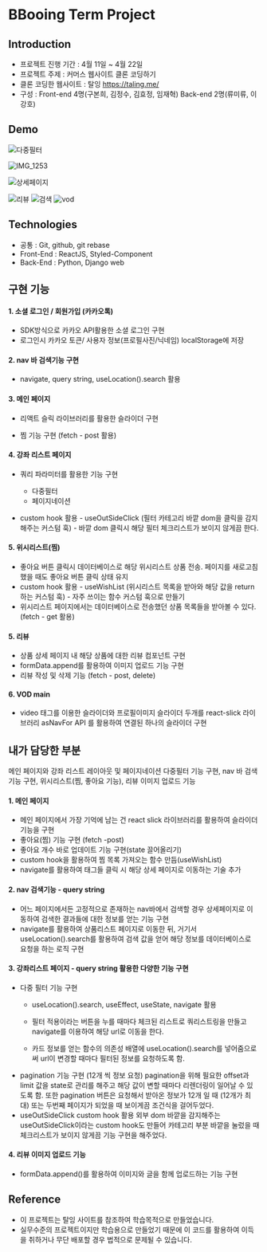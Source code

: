 <h1>BBooing Term Project</h1>
<h2>Introduction</h2>


* 프로젝트 진행 기간 : 4월 11일 ~ 4월 22일
* 프로젝트 주제 : 커머스 웹사이트 클론 코딩하기 
* 클론 코딩한 웹사이트 : 탈잉 https://taling.me/
* 구성 : Front-end 4명(구본희, 김정수, 김효정, 임재혁) Back-end 2명(류미류, 이강호)


<h2>Demo</h2>

![다중필터](https://user-images.githubusercontent.com/90507720/164960426-2560f9c1-da25-4a5b-8999-cfd90e8b2bd0.gif)


![IMG_1253](https://user-images.githubusercontent.com/90507720/164960399-29d11671-2b7c-46a5-87e9-32f4d86332c2.jpg)

![상세페이지](https://user-images.githubusercontent.com/90507720/164960411-311e1206-3585-43a0-869c-9ca2b72c30fe.gif)


![리뷰](https://user-images.githubusercontent.com/90507720/164960414-e033959a-d3a9-421f-ade2-5b629cf8a003.gif)
![검색](https://user-images.githubusercontent.com/90507720/164960417-7355de31-7175-4d78-b305-f4c2f6ae91a1.gif)
![vod](https://user-images.githubusercontent.com/90507720/164960447-d3ebcaef-a017-4969-b352-a5a89ffcf30c.gif)

<h2>Technologies</h2>

* 공통 : Git, github, git rebase 
* Front-End : ReactJS, Styled-Component
* Back-End : Python, Django web

<h2>구현 기능</h2>

#### 1. 소셜 로그인 / 회원가입 (카카오톡) 

- SDK방식으로 카카오 API활용한 소셜 로그인 구현
- 로그인시 카카오 토큰/ 사용자 정보(프로필사진/닉네임) localStorage에 저장


#### 2. nav 바 검색기능 구현
- navigate, query string, useLocation().search 활용 

#### 3. 메인 페이지 

- 리액트 슬릭 라이브러리를 
활용한 슬라이더 구현

- 찜 기능 구현
(fetch - post 활용)


#### 4. 강좌 리스트 페이지 

- 쿼리 파라미터를 활용한 기능 구현 
    - 다중필터
    - 페이지네이션

- custom hook 활용 - useOutSideClick (필터 카테고리 바깥 dom을 클릭을 감지해주는 커스텀 훅) - 바깥 dom 클릭시 해당 필터 체크리스트가 보이지 않게끔 한다. 

#### 5. 위시리스트(찜)

- 좋아요 버튼 클릭시 데이터베이스로 해당 위시리스트 상품 전송. 페이지를 새로고침 했을 때도 좋아요 버튼 클릭 상태 유지
- custom hook 활용 - useWishList (위시리스트 목록을 받아와 해당 값을 return하는 커스텀 훅)  - 자주 쓰이는 함수 커스텀 훅으로 만들기
- 위시리스트 페이지에서는 데이터베이스로 전송했던 상품 목록들을 받아볼 수 있다. (fetch - get 활용)

#### 5. 리뷰

- 상품 상세 페이지 내 해당 상품에 대한 리뷰 컴포넌트 구현
- formData.append를 활용하여 이미지 업로드 기능 구현 
- 리뷰 작성 및 삭제 기능 (fetch - post, delete)

#### 6. VOD main 
- video 태그를 이용한 슬라이더와 프로필이미지 슬라이더 두개를 react-slick 라이브러리 asNavFor API 를 활용하여 연결된 하나의 슬라이더 구현

<h2>내가 담당한 부분</h2>
메인 페이지와 강좌 리스트 레이아웃 및 페이지네이션 다중필터 기능 구현, nav 바 검색기능 구현, 위시리스트(찜, 좋아요 기능), 리뷰 이미지 업로드 기능

#### 1. 메인 페이지
- 메인 페이지에서 가장 기억에 남는 건 react slick 라이브러리를 활용하여 슬라이더 기능을 구현
- 좋아요(찜) 기능 구현 (fetch -post)
- 좋아요 개수 바로 업데이트 기능 구현(state 끌어올리기)
- custom hook을 활용하여 찜 목록 가져오는 함수 만듬(useWishList)
- navigate를 활용하여 태그들 클릭 시 해당 상세 페이지로 이동하는 기술 추가 

#### 2. nav 검색기능 - query string 
- 어느 페이지에서든 고정적으로 존재하는 nav바에서 검색할 경우 상세페이지로 이동하여 검색한 결과들에 대한 정보를 얻는 기능 구현
- navigate를 활용하여 상품리스트 페이지로 이동한 뒤, 거기서 useLocation().search를 활용하여 검색 값을 얻어 해당 정보를 데이터베이스로 요청을 하는 로직 구현 

#### 3. 강좌리스트 페이지 - query string 활용한 다양한 기능 구현
- 다중 필터 기능 구현 
   - useLocation().search, useEffect, useState, navigate 활용

   - 필터 적용이라는 버튼을 누를 때마다 체크된 리스트로 쿼리스트링을 만들고 navigate를 이용하여 해당 url로 이동을 한다. 
   - 카드 정보를 얻는 함수의 의존성 배열에 useLocation().search를 넣어줌으로써 url이 변경할 때마다 필터된 정보를 요청하도록 함. <br />
- pagination 기능 구현 (12개 씩 정보 요청)
pagination을 위해 필요한 offset과 limit 값을 state로 관리를 해주고 해당 값이 변할 때마다 리렌더링이 일어날 수 있도록 함.
또한 pagination 버튼은 요청해서 받아온 정보가 12개 일 때 (12개가 최대) 또는 두번째 페이지가 되었을 때 보이게끔 조건식을 걸어두었다. <br />
- useOutSideClick custom hook 활용 
외부 dom 바깥을 감지해주는 useOutSideClick이라는 custom hook도 만들어 카테고리 부분 바깥을 눌렀을 때 체크리스트가 보이지 않게끔 기능 구현을 해주었다.

#### 4. 리뷰 이미지 업로드 기능 
- formData.append()를 활용하여 이미지와 글을 함께 업로드하는 기능 구현
<h2>Reference</h2>

* 이 프로젝트는 탈잉 사이트를 참조하여 학습목적으로 만들었습니다.
* 실무수준의 프로젝트이지만 학습용으로 만들었기 때문에 이 코드를 활용하여 이득을 취하거나 무단 배포할 경우 법적으로 문제될 수 있습니다. 



